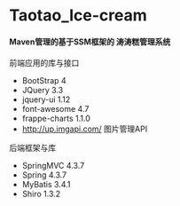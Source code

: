 # Taotao_Ice-cream
#### Maven管理的基于SSM框架的 涛涛糕管理系统

前端应用的库与接口
- BootStrap 4 
- JQuery 3.3
- jquery-ui 1.12
- font-awesome 4.7 
- frappe-charts 1.1.0
- http://up.imgapi.com/ 图片管理API

后端框架与库
- SpringMVC 4.3.7
- Spring 4.3.7
- MyBatis 3.4.1
- Shiro 1.3.2
